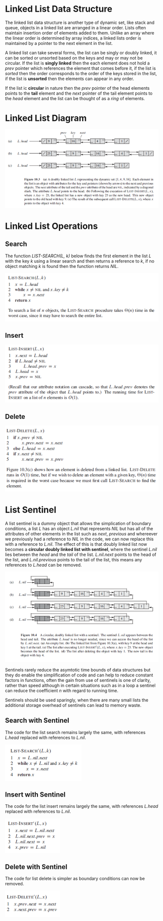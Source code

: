 # Linked List Data Structure

The linked list data structure is another type of dynamic set, like stack and queue, objects in a linked list are arranged in a linear order. Lists often maintain insertion order of elements added to them. Unlike an array where the linear order is determined by array indices, a linked lists order is maintained by a pointer to the next element in the list.

A linked list can take several forms, the list can be singly or doubly linked, it can be sorted or unsorted based on the keys and may or may not be circular. If the list is **singly linked** then the each element does not hold a *prev* pointer which references the element that comes before it, if the list is *sorted* then the order corresponds to the order of the keys stored in the list, if the list is **unsorted** then the elements can appear in any order.

If the list ic **circular** in nature then the *prev* pointer of the head elements points to the **tail** element and the *next* pointer of the tail element points to the *head* element and the list can be thought of as a *ring* of elements.

# Linked List Diagram

<p align="center">
  <img src="images/linked_list.PNG">
</p>

# Linked List Operations

## Search

The function *LIST-SEARCH(L, k)* below finds the first element in the list *L* with the key *k* using a linear search and then returns a reference to *k*, if no object matching *k* is found then the function returns *NIL*.

<p align="left">
  <img src="images/linked_list_search.PNG">
</p>

## Insert

<p align="left">
  <img src="images/linked_list_insert.PNG">
</p>

## Delete

<p align="left">
  <img src="images/linked_list_delete.PNG">
</p>

# List Sentinel

A list sentinel is a dummy object that allows the simplication of boundary conditions, a list *L* has an object *L.nil* that represents *NIL* but has all of the attributes of other elements in the list such as *next*, *previous* and whereever we previously had a reference to *NIL* in the code, we can now replace this with a reference to *L.nil*. The effect of this is that doubly linked list now becomes a **circular doubly linked list with sentinel**, where the sentinel *L.nil* lies between the *head* and the *tail* of the list. *L.nil.next* points to the head of the list, and *L.nil.previous* points to the tail of the list, this means any references to *L.head* can be removed.

<p align="center">
  <img src="images/linked_list_sentinel.PNG">
</p>

Sentinels rarely reduce the asymtotic time bounds of data structures but they do enable the simplification of code and can help to reduce constant factors in functions, often the gain from use of sentinels is one of clarity, rather than speed although in certain situations such as in a loop a sentinel can reduce the coefficient *n* with regard to running time.

Sentinels should be used sparingly, when there are many small lists the additional storage overhead of sentinels can lead to memory waste.

## Search with Sentinel

The code for the list search remains largely the same, with references *L.head* replaced with references to *L.nil*.

<p align="left">
  <img src="images/linked_list_search_sentinel.PNG">
</p>

## Insert with Sentinel

The code for the list insert remains largely the same, with references *L.head* replaced with references to *L.nil*.

<p align="left">
  <img src="images/linked_list_insert_sentinel.PNG">
</p>

## Delete with Sentinel

The code for list delete is simpler as boundary conditions can now be removed.

<p align="left">
  <img src="images/linked_list_delete_sentinel.PNG">
</p>
